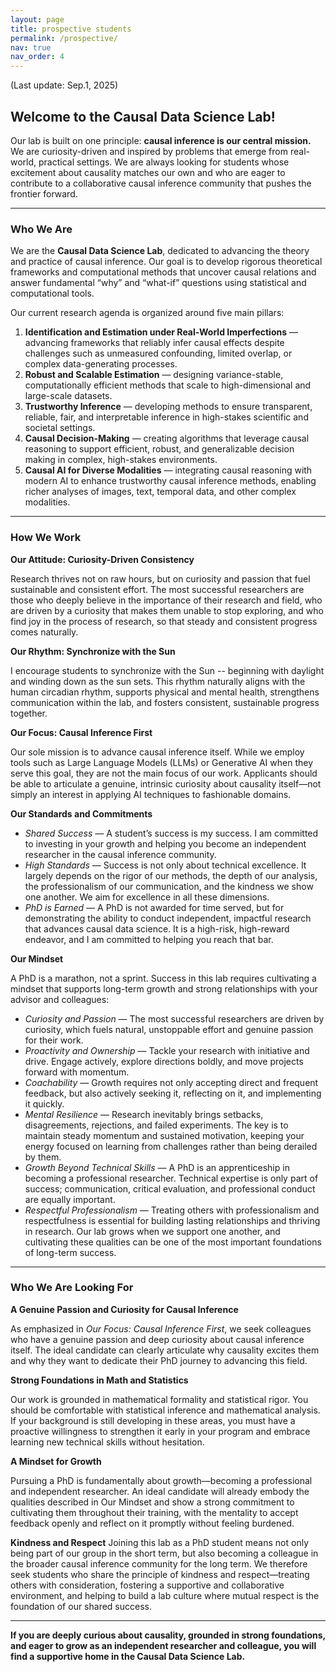 ```yaml
---
layout: page
title: prospective students
permalink: /prospective/
nav: true
nav_order: 4
---
```


(Last update: Sep.1, 2025)

## **Welcome to the Causal Data Science Lab!**

Our lab is built on one principle: **causal inference is our central mission.** We are curiosity-driven and inspired by problems that emerge from real-world, practical settings. We are always looking for students whose excitement about causality matches our own and who are eager to contribute to a collaborative causal inference community that pushes the frontier forward.

---

### Who We Are

We are the **Causal Data Science Lab**, dedicated to advancing the theory and practice of causal inference. Our goal is to develop rigorous theoretical frameworks and computational methods that uncover causal relations and answer fundamental “why” and “what-if” questions using statistical and computational tools.

Our current research agenda is organized around five main pillars:

1. **Identification and Estimation under Real-World Imperfections** — advancing frameworks that reliably infer causal effects despite challenges such as unmeasured confounding, limited overlap, or complex data-generating processes.
2. **Robust and Scalable Estimation** — designing variance-stable, computationally efficient methods that scale to high-dimensional and large-scale datasets.
3. **Trustworthy Inference** — developing methods to ensure transparent, reliable, fair, and interpretable inference in high-stakes scientific and societal settings.
4. **Causal Decision-Making** — creating algorithms that leverage causal reasoning to support efficient, robust, and generalizable decision making in complex, high-stakes environments.
5. **Causal AI for Diverse Modalities** — integrating causal reasoning with modern AI to enhance trustworthy causal inference methods, enabling richer analyses of images, text, temporal data, and other complex modalities.

---

### How We Work

**Our Attitude: Curiosity-Driven Consistency**

Research thrives not on raw hours, but on curiosity and passion that fuel sustainable and consistent effort. The most successful researchers are those who deeply believe in the importance of their research and field, who are driven by a curiosity that makes them unable to stop exploring, and who find joy in the process of research, so that steady and consistent progress comes naturally.

**Our Rhythm: Synchronize with the Sun**

I encourage students to synchronize with the Sun -- beginning with daylight and winding down as the sun sets. This rhythm naturally aligns with the human circadian rhythm, supports physical and mental health, strengthens communication within the lab, and fosters consistent, sustainable progress together.

**Our Focus: Causal Inference First**

Our sole mission is to advance causal inference itself. While we employ tools such as Large Language Models (LLMs) or Generative AI when they serve this goal, they are not the main focus of our work. Applicants should be able to articulate a genuine, intrinsic curiosity about causality itself—not simply an interest in applying AI techniques to fashionable domains.

**Our Standards and Commitments**

- _Shared Success_ — A student’s success is my success. I am committed to investing in your growth and helping you become an independent researcher in the causal inference community.
- _High Standards_ — Success is not only about technical excellence. It largely depends on the rigor of our methods, the depth of our analysis, the professionalism of our communication, and the kindness we show one another. We aim for excellence in all these dimensions.
- _PhD is Earned_ — A PhD is not awarded for time served, but for demonstrating the ability to conduct independent, impactful research that advances causal data science. It is a high-risk, high-reward endeavor, and I am committed to helping you reach that bar.

**Our Mindset**

A PhD is a marathon, not a sprint. Success in this lab requires cultivating a mindset that supports long-term growth and strong relationships with your advisor and colleagues:

- _Curiosity and Passion_ — The most successful researchers are driven by curiosity, which fuels natural, unstoppable effort and genuine passion for their work.
- _Proactivity and Ownership_ — Tackle your research with initiative and drive. Engage actively, explore directions boldly, and move projects forward with momentum.
- _Coachability_ — Growth requires not only accepting direct and frequent feedback, but also actively seeking it, reflecting on it, and implementing it quickly.
- _Mental Resilience_ — Research inevitably brings setbacks, disagreements, rejections, and failed experiments. The key is to maintain steady momentum and sustained motivation, keeping your energy focused on learning from challenges rather than being derailed by them.
- _Growth Beyond Technical Skills_ — A PhD is an apprenticeship in becoming a professional researcher. Technical expertise is only part of success; communication, critical evaluation, and professional conduct are equally important.
- _Respectful Professionalism_ — Treating others with professionalism and respectfulness is essential for building lasting relationships and thriving in research. Our lab grows when we support one another, and cultivating these qualities can be one of the most important foundations of long-term success.

---

### Who We Are Looking For

**A Genuine Passion and Curiosity for Causal Inference**

As emphasized in _Our Focus: Causal Inference First_, we seek colleagues who have a genuine passion and deep curiosity about causal inference itself. The ideal candidate can clearly articulate why causality excites them and why they want to dedicate their PhD journey to advancing this field.

**Strong Foundations in Math and Statistics**

Our work is grounded in mathematical formality and statistical rigor. You should be comfortable with statistical inference and mathematical analysis. If your background is still developing in these areas, you must have a proactive willingness to strengthen it early in your program and embrace learning new technical skills without hesitation.

**A Mindset for Growth**

Pursuing a PhD is fundamentally about growth—becoming a professional and independent researcher. An ideal candidate will already embody the qualities described in Our Mindset and show a strong commitment to cultivating them throughout their training, with the mentality to accept feedback openly and reflect on it promptly without feeling burdened.

**Kindness and Respect**
Joining this lab as a PhD student means not only being part of our group in the short term, but also becoming a colleague in the broader causal inference community for the long term. We therefore seek students who share the principle of kindness and respect—treating others with consideration, fostering a supportive and collaborative environment, and helping to build a lab culture where mutual respect is the foundation of our shared success.

---

**If you are deeply curious about causality, grounded in strong foundations, and eager to grow as an independent researcher and colleague, you will find a supportive home in the Causal Data Science Lab.**
